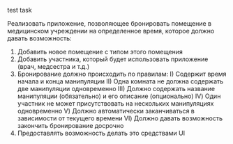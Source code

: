 test task

Реализовать приложение, позволяющее бронировать помещение в медицинском учреждении на определенное время, которое должно давать возможность:
1. Добавить новое помещение с типом этого помещения
2. Добавить участника, который будет использовать приложение (врач, медсестра и т.д.)
3. Бронирование должно происходить по правилам:
I) Содержит время начала и конца манипуляции
II) Одна комната не должна содержать две манипуляции одновременно
III) Должно содержать название манипуляции (обязательно) и его описание (опционально)
IV) Один участник не может присутствовать на нескольких манипуляциях одновременно
V) Должно автоматически заканчиваться в зависимости от текущего времени
VI) Должно давать возможность закончить бронирование досрочно
4. Предоставлять возможность делать это средствами UI
